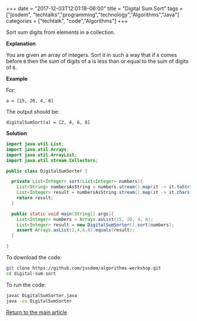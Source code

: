 +++
date = "2017-12-03T12:01:18-06:00"
title = "Digital Sum Sort"
tags = ["josdem", "techtalks","programming","technology","Algorithms","Java"]
categories = ["techtalk", "code","Algorithms"]
+++

Sort sum digits from elements in a collection.

**Explanation**

You are given an array of integers. Sort it in such a way that if `A` comes before `B` then the sum of digits of a is less than or equal to the sum of digits of `B`.

**Example**

For:

```
a = [15, 20, 4, 8]
```

The output should be:

```
digitalSumSort(a) = [2, 4, 6, 8]
```


**Solution**

```java
import java.util.List;
import java.util.Arrays;
import java.util.ArrayList;
import java.util.stream.Collectors;

public class DigitalSumSorter {

  private List<Integer> sort(List<Integer> numbers){
    List<String> numbersAsString = numbers.stream().map(it -> it.toString()).collect(Collectors.toList());
    List<Integer> result = numbersAsString.stream().map(it -> it.chars().map( ch -> Integer.parseInt(Character.toString((char) ch))).sum()).sorted().collect(Collectors.toList());
    return result;
  }

  public static void main(String[] args){
    List<Integer> numbers = Arrays.asList(15, 20, 4, 8);
    List<Integer> result = new DigitalSumSorter().sort(numbers);
    assert Arrays.asList(2,4,6,8).equals(result);
  }

}
```

To download the code:

```bash
git clone https://github.com/josdem/algorithms-workshop.git
cd digital-sum-sort
```

To run the code:

```bash
javac DigitalSumSorter.java
java -ea DigitalSumSorter
```


[Return to the main article](/techtalk/algorithms)
